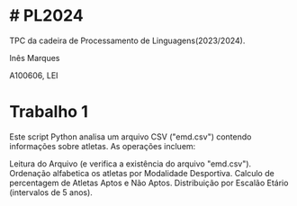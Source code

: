 # # PL2024
TPC da cadeira de Processamento de Linguagens(2023/2024).

Inês Marques

A100606, LEI


 # Trabalho 1

Este script Python analisa um arquivo CSV ("emd.csv") contendo informações sobre atletas. As operações incluem:

Leitura do Arquivo (e verifica a existência do arquivo "emd.csv").
Ordenação alfabetica os atletas por Modalidade Desportiva.
Calculo de percentagem de Atletas Aptos e Não Aptos.
Distribuição por Escalão Etário (intervalos de 5 anos).


